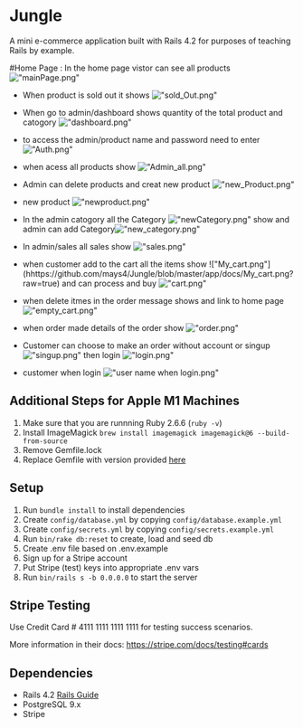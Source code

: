 # Jungle

A mini e-commerce application built with Rails 4.2 for purposes of teaching Rails by example.

#Home Page :
In the home page vistor can see all products !["mainPage.png"](https://github.com/mays4/Jungle/blob/master/app/docs/mainPage.png?raw=true)
- When product is sold out it shows !["sold_Out.png"](https://github.com/mays4/Jungle/blob/master/app/docs/sold_Out.png?raw=true)
- When go to admin/dashboard shows quantity  of the total product and catogory !["dashboard.png"](https://github.com/mays4/Jungle/blob/master/app/docs/dashboard.png?raw=true)
- to access the admin/product name and password need to enter !["Auth.png"](https://github.com/mays4/Jungle/blob/master/app/docs/Auth.png?raw=true)
- when acess all products show !["Admin_all.png"](https://github.com/mays4/Jungle/blob/master/app/docs/Admin_all.png?raw=true)
- Admin can delete products and  creat new product !["new_Product.png"](https://github.com/mays4/Jungle/blob/master/app/docs/new_Product.png?raw=true) 
- new product !["newproduct.png"](https://github.com/mays4/Jungle/blob/master/app/docs/newproduct.png?raw=true)
- In the admin catogory all the Category !["newCategory.png"](https://github.com/mays4/Jungle/blob/master/app/docs/newCategory.png?raw=true) show and admin can add Category!["new_category.png"](https://github.com/mays4/Jungle/blob/master/app/docs/new_category.png?raw=true)  
- In admin/sales all sales show !["sales.png"](https://github.com/mays4/Jungle/blob/master/app/docs/sales.png?raw=true)
- when customer add to the cart all the items show !["My_cart.png"] (hhttps://github.com/mays4/Jungle/blob/master/app/docs/My_cart.png?raw=true) and can process and buy !["cart.png"](https://github.com/mays4/Jungle/blob/master/app/docs/cart.png?raw=true)
- when delete itmes in the order message shows and link to home page !["empty_cart.png"](https://github.com/mays4/Jungle/blob/master/app/docs/empty_cart.png?raw=true)
- when order made details of the order show !["order.png"](https://github.com/mays4/Jungle/blob/master/app/docs/order.png?raw=true)
-  Customer can choose to make an order without account or singup !["singup.png"](https://github.com/mays4/Jungle/blob/master/app/docs/singup.png?raw=true) then  login !["login.png"](https://github.com/mays4/Jungle/blob/master/app/docs/login.png?raw=true)

- customer  when login !["user name when login.png"](https://github.com/mays4/Jungle/blob/master/app/docs/user%20name%20when%20login.png?raw=true)


## Additional Steps for Apple M1 Machines

1. Make sure that you are runnning Ruby 2.6.6 (`ruby -v`)
1. Install ImageMagick `brew install imagemagick imagemagick@6 --build-from-source`
2. Remove Gemfile.lock
3. Replace Gemfile with version provided [here](https://gist.githubusercontent.com/FrancisBourgouin/831795ae12c4704687a0c2496d91a727/raw/ce8e2104f725f43e56650d404169c7b11c33a5c5/Gemfile)

## Setup

1. Run `bundle install` to install dependencies
2. Create `config/database.yml` by copying `config/database.example.yml`
3. Create `config/secrets.yml` by copying `config/secrets.example.yml`
4. Run `bin/rake db:reset` to create, load and seed db
5. Create .env file based on .env.example
6. Sign up for a Stripe account
7. Put Stripe (test) keys into appropriate .env vars
8. Run `bin/rails s -b 0.0.0.0` to start the server

## Stripe Testing

Use Credit Card # 4111 1111 1111 1111 for testing success scenarios.

More information in their docs: <https://stripe.com/docs/testing#cards>

## Dependencies

* Rails 4.2 [Rails Guide](http://guides.rubyonrails.org/v4.2/)
* PostgreSQL 9.x
* Stripe
